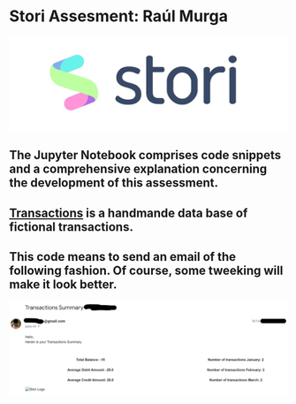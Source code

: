 # Stori Assesment: Raúl Murga
![stori](stori.jpg)
## The Jupyter Notebook comprises code snippets and a comprehensive explanation concerning the development of this assessment. 

## [Transactions](trxn.csv) is a handmande data base of fictional transactions.

## This code means to send an email of the following fashion. Of course, some tweeking will make it look better. 

![email](email_1try.png)

